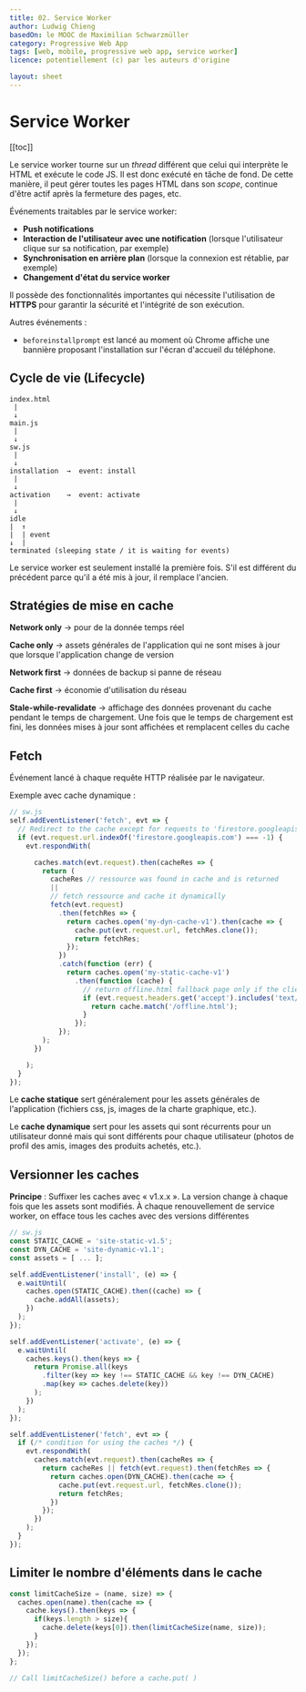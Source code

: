 ```yaml
---
title: 02. Service Worker
author: Ludwig Chieng
basedOn: le MOOC de Maximilian Schwarzmüller
category: Progressive Web App
tags: [web, mobile, progressive web app, service worker]
licence: potentiellement (c) par les auteurs d'origine

layout: sheet
---
```


# Service Worker

[[toc]]

Le service worker tourne sur un *thread* différent que celui qui interprète le HTML et exécute le code JS. Il est donc exécuté en tâche de fond. De cette manière, il peut gérer toutes les pages HTML dans son *scope*, continue d'être actif après la fermeture des pages, etc.

Événements traitables par le service worker:
- **Push notifications**
- **Interaction de l'utilisateur avec une notification** (lorsque l'utilisateur clique sur sa notification, par exemple)
- **Synchronisation en arrière plan** (lorsque la connexion est rétablie, par exemple)
- **Changement d'état du service worker**

Il possède des fonctionnalités importantes qui nécessite l'utilisation de **HTTPS** pour garantir la sécurité et l'intégrité de son exécution.

Autres événements :
- `beforeinstallprompt` est lancé au moment où Chrome affiche une bannière proposant l'installation sur l'écran d'accueil du téléphone.


## Cycle de vie (Lifecycle)

```
index.html
 |
 ↓
main.js
 |
 ↓
sw.js
 |
 ↓
installation  →  event: install
 |
 ↓
activation    →  event: activate
 |
 ↓
idle
|  ↑
|  | event
↓  |
terminated (sleeping state / it is waiting for events)
```

Le service worker est seulement installé la première fois. S'il est différent du précédent parce qu'il a été mis à jour, il remplace l'ancien.


## Stratégies de mise en cache

**Network only** → pour de la donnée temps réel

**Cache only** → assets générales de l'application qui ne sont mises à jour que lorsque l'application change de version

**Network first** → données de backup si panne de réseau

**Cache first** → économie d'utilisation du réseau

**Stale-while-revalidate** → affichage des données provenant du cache pendant le temps de chargement. Une fois que le temps de chargement est fini, les données mises à jour sont affichées et remplacent celles du cache


## Fetch

Événement lancé à chaque requête HTTP réalisée par le navigateur.

Exemple avec cache dynamique :

```js
// sw.js
self.addEventListener('fetch', evt => {
  // Redirect to the cache except for requests to 'firestore.googleapis.com'
  if (evt.request.url.indexOf('firestore.googleapis.com') === -1) {
    evt.respondWith(

      caches.match(evt.request).then(cacheRes => {
        return (
          cacheRes // ressource was found in cache and is returned
          ||
          // fetch ressource and cache it dynamically
          fetch(evt.request)
            .then(fetchRes => {
              return caches.open('my-dyn-cache-v1').then(cache => {
                cache.put(evt.request.url, fetchRes.clone());
                return fetchRes;
              });
            })
            .catch(function (err) {
              return caches.open('my-static-cache-v1')
                .then(function (cache) {
                  // return offline.html fallback page only if the client requested an html page
                  if (evt.request.headers.get('accept').includes('text/html')) {
                    return cache.match('/offline.html');
                  }
                });
            });
        );
      })

    );
  }
});
```

Le **cache statique** sert généralement pour les assets générales de l'application (fichiers css, js, images de la charte graphique, etc.).

Le **cache dynamique** sert pour les assets qui sont récurrents pour un utilisateur donné mais qui sont différents pour chaque utilisateur (photos de profil des amis, images des produits achetés, etc.).


## Versionner les caches

**Principe** : Suffixer les caches avec « v1.x.x ». La version change à chaque fois que les assets sont modifiés. À chaque renouvellement de service worker, on efface tous les caches avec des versions différentes

```js
// sw.js
const STATIC_CACHE = 'site-static-v1.5';
const DYN_CACHE = 'site-dynamic-v1.1';
const assets = [ ... ];

self.addEventListener('install', (e) => {
  e.waitUntil(
    caches.open(STATIC_CACHE).then((cache) => {
      cache.addAll(assets);
    })
  );
});

self.addEventListener('activate', (e) => {
  e.waitUntil(
    caches.keys().then(keys => {
      return Promise.all(keys
        .filter(key => key !== STATIC_CACHE && key !== DYN_CACHE)
        .map(key => caches.delete(key))
      );
    })
  );
});

self.addEventListener('fetch', evt => {
  if (/* condition for using the caches */) {
    evt.respondWith(
      caches.match(evt.request).then(cacheRes => {
        return cacheRes || fetch(evt.request).then(fetchRes => {
          return caches.open(DYN_CACHE).then(cache => {
            cache.put(evt.request.url, fetchRes.clone());
            return fetchRes;
          })
        });
      })
    );
  }
});
```


## Limiter le nombre d'éléments dans le cache

```js
const limitCacheSize = (name, size) => {
  caches.open(name).then(cache => {
    cache.keys().then(keys => {
      if(keys.length > size){
        cache.delete(keys[0]).then(limitCacheSize(name, size));
      }
    });
  });
};

// Call limitCacheSize() before a cache.put( )
```
